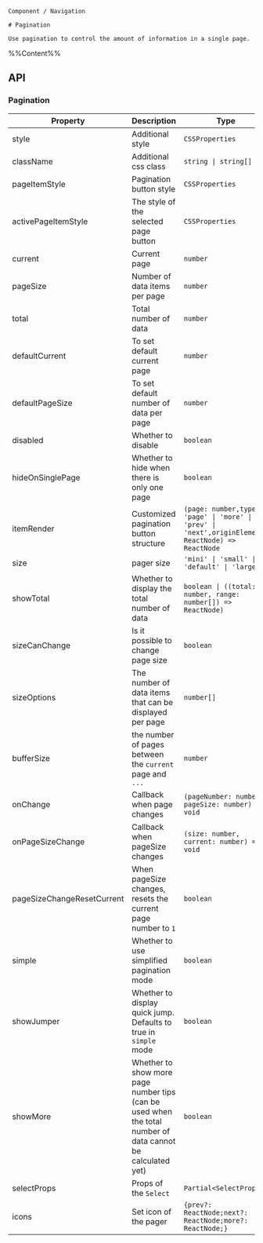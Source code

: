 `````
Component / Navigation

# Pagination

Use pagination to control the amount of information in a single page.
`````

%%Content%%

## API

### Pagination

|Property|Description|Type|DefaultValue|Version|
|---|---|---|---|---|
|style|Additional style|`CSSProperties`|`-`|-|
|className|Additional css class|`string \| string[]`|`-`|-|
|pageItemStyle|Pagination button style|`CSSProperties`|`-`|-|
|activePageItemStyle|The style of the selected page button|`CSSProperties`|`-`|-|
|current|Current page|`number`|`-`|-|
|pageSize|Number of data items per page|`number`|`-`|-|
|total|Total number of data|`number`|`-`|-|
|defaultCurrent|To set default current page|`number`|`-`|-|
|defaultPageSize|To set default number of data per page|`number`|`-`|-|
|disabled|Whether to disable|`boolean`|`-`|-|
|hideOnSinglePage|Whether to hide when there is only one page|`boolean`|`-`|2.6.0|
|itemRender|Customized pagination button structure|`(page: number,type: 'page' \| 'more' \| 'prev' \| 'next',originElement: ReactNode) => ReactNode`|`-`|-|
|size|pager size|`'mini' \| 'small' \| 'default' \| 'large'`|`-`|-|
|showTotal|Whether to display the total number of data|`boolean \| ((total: number, range: number[]) => ReactNode)`|`-`|-|
|sizeCanChange|Is it possible to change page size|`boolean`|`true`|-|
|sizeOptions|The number of data items that can be displayed per page|`number[]`|`-`|-|
|bufferSize|the number of pages between the `current` page and `...`|`number`|`2`|2.32.0|
|onChange|Callback when page changes|`(pageNumber: number, pageSize: number) => void`|`-`|-|
|onPageSizeChange|Callback when pageSize changes|`(size: number, current: number) => void`|`-`|-|
|pageSizeChangeResetCurrent|When pageSize changes, resets the current page number to `1`|`boolean`|`true`|-|
|simple|Whether to use simplified pagination mode|`boolean`|`-`|-|
|showJumper|Whether to display quick jump. Defaults to true in `simple` mode|`boolean`|`-`|-|
|showMore|Whether to show more page number tips (can be used when the total number of data cannot be calculated yet)|`boolean`|`-`|-|
|selectProps|Props of the `Select`|`Partial<SelectProps>`|`-`|-|
|icons|Set icon of the pager|`{prev?: ReactNode;next?: ReactNode;more?: ReactNode;}`|`-`|-|
